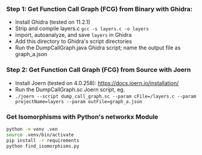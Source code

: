 
### Step 1: Get Function Call Graph (FCG) from Binary with Ghidra:
   * Install Ghidra (tested on 11.2.1)
   * Strip and compile layers.c `gcc -s layers.c -o layers`  
   * import, autoanalyze, and save `layers` in Ghidra
   * Add this directory to Ghidra's script directories
   * Run the DumpCallGraph.java Ghidra script; name the output file as graph_a.json

### Step 2: Get Function Call Graph (FCG) from Source with Joern
   * Install Joern (tested on 4.0.258): https://docs.joern.io/installation/
   * Run the DumpCallGraph.sc Joern script, eg.
   * `./joern --script dump_call_graph.sc --param cFile=/layers.c --param projectName=layers --param outFile=graph_a.json`

### Get Isomorphisms with Python's networkx Module
```bash
python -m venv .ven
source .venv/bin/activate
pip install -r requirements
python find_isomorphisms.py 